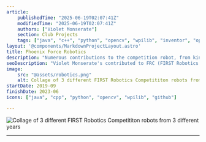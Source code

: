 ```yaml
---
article: 
    publishedTime: "2025-06-19T02:07:41Z"
    modifiedTime: "2025-06-19T02:07:41Z"
    authors: ["Violet Monserate"]
    section: Club Projects
    tags: ["java", "c++", "python", "opencv", "wpilib", "inventor", "opensource"]
layout: '@components/MarkdownProjectLayout.astro'
title: Phoenix Force Robotics
description: "Numerous contributions to the competition robot, from kinematics to award-winning computer vision"
seoDescription: "Violet Monserate's contributed to FRC (FIRST Robotics Competition) in Java, C++, Python, Inventor, winning Industrial Design Award for Computer Vision. "
image:
    src: "@assets/robotics.png"
    alt: Collage of 3 different FIRST Robotics Competititon robots from 3 different years
startDate: 2019-09
finishDate: 2023-06
icons: ["java", "cpp", "python", "opencv", "wpilib", "github"]

---
```


![Collage of 3 different FIRST Robotics Competititon robots from 3 different years](@assets/robotics.png) 

---